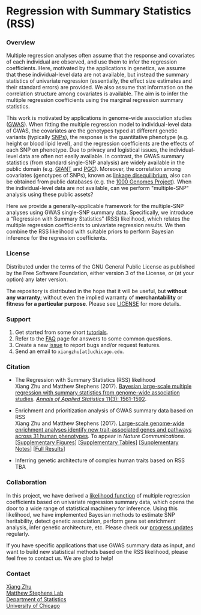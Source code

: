 # Regression with Summary Statistics (RSS)

### Overview

Multiple regression analyses often assume that the response and
covariates of each individual are observed, and use them to infer the
regression coefficients. Here, motivated by the applications in
genetics, we assume that these individual-level data are not
available, but instead the summary statistics of univariate regression
(essentially, the effect size estimates and their standard errors) are
provided. We also assume that information on the correlation structure
among covariates is available. The aim is to infer the multiple
regression coefficients using the marginal regression summary
statistics.

This work is motivated by applications in genome-wide association studies
([GWAS](https://en.wikipedia.org/wiki/Genome-wide_association_study)).
When fitting the multiple regression model to individual-level data of GWAS,
the covariates are the genotypes typed at different genetic variants
(typically [SNPs](https://en.wikipedia.org/wiki/Single-nucleotide_polymorphism)),
the response is the quantitative phenotype (e.g. height or blood lipid level),
and the regression coefficients are the effects of each SNP on phenotype.
Due to privacy and logistical issues, the individual-level data are often not easily available.
In contrast, the GWAS summary statistics (from standard single-SNP analysis) are widely available in the public domain
(e.g. [GIANT](https://www.broadinstitute.org/collaboration/giant/index.php/GIANT_consortium_data_files)
and [PGC](https://www.med.unc.edu/pgc/results-and-downloads/downloads)).
Moreover, the correlation among covariates (genotypes of SNPs),
known as [linkage disequilibrium](https://en.wikipedia.org/wiki/Linkage_disequilibrium), also can be obtained from public databases (e.g. the [1000 Genomes Project](http://www.1000genomes.org/home)). When the individual-level data are not available, can we perform "multiple-SNP" analysis using these public assets?

Here we provide a generally-applicable framework for the multiple-SNP analyses using GWAS single-SNP summary data.
Specifically, we introduce a “Regression with Summary Statistics” (RSS) likelihood,
which relates the multiple regression coefficients to univariate regression results.
We then combine the RSS likelihood with suitable priors to perform Bayesian inference for the regression coefficients.

### License

Distributed under the terms of the GNU General Public License
as published by the Free Software Foundation, either version 3 of the License,
or (at your option) any later version.

The repository is distributed in the hope that it will be useful,
but **without any warranty**; without even the implied warranty of
**merchantability** or **fitness for a particular purpose**.
Please see [LICENSE](LICENSE) for more details.

### Support

1. Get started from some short [tutorials](http://stephenslab.github.io/rss).
2. Refer to the [FAQ](http://stephenslab.github.io/rss/FAQ) page for answers to some common questions.
3. Create a new [issue](https://github.com/stephenslab/rss/issues) to report bugs and/or request features.
4. Send an email to `xiangzhu[at]uchicago.edu`.

### Citation

- The Regression with Summary Statistics (RSS) likelihood <br> Xiang Zhu and Matthew Stephens (2017).
[Bayesian large-scale multiple regression with summary statistics from genome-wide association studies](http://stephenslab.uchicago.edu/assets/papers/Zhu2017.pdf).
[*Annals of Applied Statistics* 11(3): 1561-1592](http://dx.doi.org/10.1214/17-AOAS1046). 

- Enrichment and prioritization analysis of GWAS summary data based on RSS <br> Xiang Zhu and Matthew Stephens (2017).
[Large-scale genome-wide enrichment analyses identify new trait-associated genes and pathways across 31 human phenotypes](https://doi.org/10.1101/160770). To appear in *Nature Communications*.
[[Supplementary Figures](https://www.biorxiv.org/content/biorxiv/suppl/2018/07/16/160770.DC2/160770-3.pdf)]
[[Supplementary Tables](https://www.biorxiv.org/content/biorxiv/suppl/2018/07/16/160770.DC2/160770-2.pdf)]
[[Supplementary Notes](https://www.biorxiv.org/content/biorxiv/suppl/2018/07/16/160770.DC2/160770-1.pdf)]
[[Full Results](http://xiangzhu.github.io/rss-gsea/)]

- Inferring genetic architecture of complex human traits based on RSS <br> TBA

### Collaboration

In this project, we have derived a [likelihood function](http://dx.doi.org/10.1214/17-AOAS1046)
of multiple regression coefficients based on univariate regression summary data,
which opens the door to a wide range of statistical machinery for inference.
Using this likelihood, we have implemented Bayesian methods to estimate SNP heritability,
detect genetic association, perform gene set enrichment analysis, infer genetic architecture, etc.
Please check our [progress updates](http://stephenslab.github.io/rss/News) regularly. 

If you have specific applications that use GWAS summary data as input,
and want to build new statistical methods based on the RSS likelihood,
please feel free to contact us. We are glad to help!  

### Contact

[Xiang Zhu](https://github.com/xiangzhu) <br>
[Matthew Stephens Lab](http://stephenslab.uchicago.edu) <br>
[Department of Statistics](https://galton.uchicago.edu) <br>
[University of Chicago](https://www.uchicago.edu) <br>


